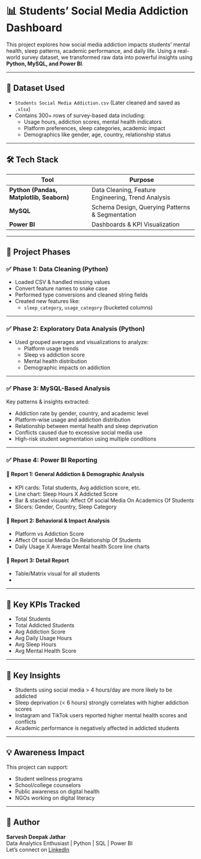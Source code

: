 # 📊 Students’ Social Media Addiction Dashboard

This project explores how social media addiction impacts students’ mental health, sleep patterns, academic performance, and daily life. Using a real-world survey dataset, we transformed raw data into powerful insights using **Python, MySQL, and Power BI**.

---

## 📁 Dataset Used
- `Students Social Media Addiction.csv` (Later cleaned and saved as `.xlsx`)
- Contains 300+ rows of survey-based data including:
  - Usage hours, addiction scores, mental health indicators
  - Platform preferences, sleep categories, academic impact
  - Demographics like gender, age, country, relationship status

---

## 🛠️ Tech Stack
| Tool | Purpose |
|------|---------|
| **Python (Pandas, Matplotlib, Seaborn)** | Data Cleaning, Feature Engineering, Trend Analysis |
| **MySQL** | Schema Design, Querying Patterns & Segmentation |
| **Power BI** | Dashboards & KPI Visualization |

---

## 📌 Project Phases

### ✅ Phase 1: Data Cleaning (Python)
- Loaded CSV & handled missing values
- Convert feature names to snake case
- Performed type conversions and cleaned string fields
- Created new features like:
  - `sleep_category`, `usage_category` (bucketed columns)

---

### ✅ Phase 2: Exploratory Data Analysis (Python)
- Used grouped averages and visualizations to analyze:
  - Platform usage trends
  - Sleep vs addiction score
  - Mental health distribution
  - Demographic impacts on addiction

---

### ✅ Phase 3: MySQL-Based Analysis
Key patterns & insights extracted:
- Addiction rate by gender, country, and academic level
- Platform-wise usage and addiction distribution
- Relationship between mental health and sleep deprivation
- Conflicts caused due to excessive social media use
- High-risk student segmentation using multiple conditions

---

### ✅ Phase 4: Power BI Reporting

#### 📄 Report 1: General Addiction & Demographic Analysis
- KPI cards: Total students, Avg addiction score, etc.
- Line chart: Sleep Hours X Addicted Score
- Bar & stacked visuals: Affect Of social Media On Academics Of Students
- Slicers: Gender, Country, Sleep Category

#### 📄 Report 2: Behavioral & Impact Analysis
- Platform vs Addiction Score
-  Affect Of social Media On Relationship Of Students
- Daily Usage X Average Mental health Score line charts

#### 📄 Report 3: Detail Report
- Table/Matrix visual for all students
- 
---

## 📌 Key KPIs Tracked
- Total Students
- Total Addicted Students
- Avg Addiction Score
- Avg Daily Usage Hours
- Avg Sleep Hours
- Avg Mental Health Score

---

## 🎯 Key Insights
- Students using social media > 4 hours/day are more likely to be addicted
- Sleep deprivation (< 6 hours) strongly correlates with higher addiction scores
- Instagram and TikTok users reported higher mental health scores and conflicts
- Academic performance is negatively affected in addicted students

---

## 💡 Awareness Impact
This project can support:
- Student wellness programs
- School/college counselors
- Public awareness on digital health
- NGOs working on digital literacy

---

## 📌 Author
**Sarvesh Deepak Jathar**  
Data Analytics Enthusiast | Python | SQL | Power BI  
Let’s connect on [LinkedIn](https://www.linkedin.com)

